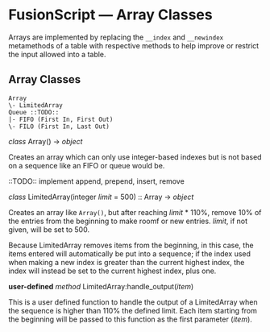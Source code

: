 # FusionScript &mdash; Array Classes

Arrays are implemented by replacing the `__index` and `__newindex` metamethods
of a table with respective methods to help improve or restrict the input
allowed into a table.

## Array Classes

```
Array
\- LimitedArray
Queue ::TODO::
|- FIFO (First In, First Out)
\- FILO (First In, Last Out)
```

_class_ Array() -> _object_

Creates an array which can only use integer-based indexes but is not based on a
sequence like an FIFO or queue would be.

::TODO:: implement append, prepend, insert, remove

_class_ LimitedArray(integer _limit_ = 500) :: Array -> _object_

Creates an array like `Array()`, but after reaching _limit_ * 110%, remove 10%
of the entries from the beginning to make roomf or new entries. _limit_, if not
given, will be set to 500.

Because LimitedArray removes items from the beginning, in this case, the items
entered will automatically be put into a sequence; if the index used when
making a new index is greater than the current highest index, the index will
instead be set to the current highest index, plus one.

**user-defined** _method_ LimitedArray:handle_output(_item_)

This is a user defined function to handle the output of a LimitedArray when the
sequence is higher than 110% the defined limit. Each item starting from the
beginning will be passed to this function as the first parameter (_item_).